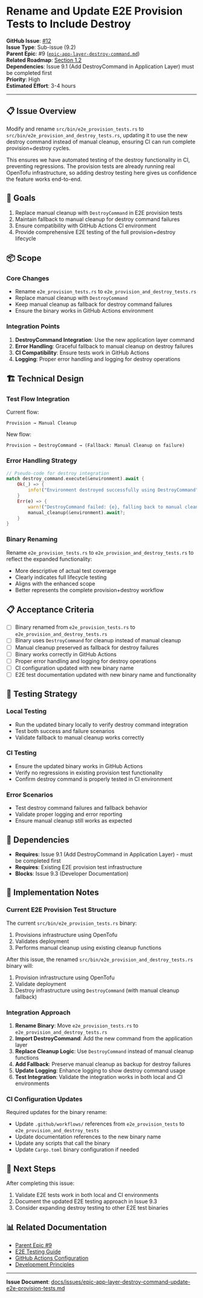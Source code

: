 # Rename and Update E2E Provision Tests to Include Destroy

**GitHub Issue**: [#12](https://github.com/torrust/torrust-tracker-deployer/issues/12)  
**Issue Type**: Sub-issue (9.2)  
**Parent Epic**: #9 ([`epic-app-layer-destroy-command.md`](https://github.com/torrust/torrust-tracker-deployer/blob/main/docs/issues/9-epic-app-layer-destroy-command.md))  
**Related Roadmap**: [Section 1.2](https://github.com/torrust/torrust-tracker-deployer/blob/main/docs/roadmap.md#12-create-command-torrust-tracker-deployer-destroy)  
**Dependencies**: Issue 9.1 (Add DestroyCommand in Application Layer) must be completed first  
**Priority**: High  
**Estimated Effort**: 3-4 hours

---

## 📋 Issue Overview

Modify and rename `src/bin/e2e_provision_tests.rs` to `src/bin/e2e_provision_and_destroy_tests.rs`, updating it to use the new destroy command instead of manual cleanup, ensuring CI can run complete provision+destroy cycles.

This ensures we have automated testing of the destroy functionality in CI, preventing regressions. The provision tests are already running real OpenTofu infrastructure, so adding destroy testing here gives us confidence the feature works end-to-end.

## 🎯 Goals

1. Replace manual cleanup with `DestroyCommand` in E2E provision tests
2. Maintain fallback to manual cleanup for destroy command failures
3. Ensure compatibility with GitHub Actions CI environment
4. Provide comprehensive E2E testing of the full provision+destroy lifecycle

## 📦 Scope

### Core Changes

- Rename `e2e_provision_tests.rs` to `e2e_provision_and_destroy_tests.rs`
- Replace manual cleanup with `DestroyCommand`
- Keep manual cleanup as fallback for destroy command failures
- Ensure the binary works in GitHub Actions environment

### Integration Points

1. **DestroyCommand Integration**: Use the new application layer command
2. **Error Handling**: Graceful fallback to manual cleanup on destroy failures
3. **CI Compatibility**: Ensure tests work in GitHub Actions
4. **Logging**: Proper error handling and logging for destroy operations

## 🏗️ Technical Design

### Test Flow Integration

Current flow:

```text
Provision → Manual Cleanup
```

New flow:

```text
Provision → DestroyCommand → (Fallback: Manual Cleanup on failure)
```

### Error Handling Strategy

```rust
// Pseudo-code for destroy integration
match destroy_command.execute(&environment).await {
    Ok(_) => {
        info!("Environment destroyed successfully using DestroyCommand");
    }
    Err(e) => {
        warn!("DestroyCommand failed: {e}, falling back to manual cleanup");
        manual_cleanup(&environment).await?;
    }
}
```

### Binary Renaming

Rename `e2e_provision_tests.rs` to `e2e_provision_and_destroy_tests.rs` to reflect the expanded functionality:

- More descriptive of actual test coverage
- Clearly indicates full lifecycle testing
- Aligns with the enhanced scope
- Better represents the complete provision+destroy workflow

## 📋 Acceptance Criteria

- [ ] Binary renamed from `e2e_provision_tests.rs` to `e2e_provision_and_destroy_tests.rs`
- [ ] Binary uses `DestroyCommand` for cleanup instead of manual cleanup
- [ ] Manual cleanup preserved as fallback for destroy failures
- [ ] Binary works correctly in GitHub Actions
- [ ] Proper error handling and logging for destroy operations
- [ ] CI configuration updated with new binary name
- [ ] E2E test documentation updated with new binary name and functionality

## 🧪 Testing Strategy

### Local Testing

- Run the updated binary locally to verify destroy command integration
- Test both success and failure scenarios
- Validate fallback to manual cleanup works correctly

### CI Testing

- Ensure the updated binary works in GitHub Actions
- Verify no regressions in existing provision test functionality
- Confirm destroy command is properly tested in CI environment

### Error Scenarios

- Test destroy command failures and fallback behavior
- Validate proper logging and error reporting
- Ensure manual cleanup still works as expected

## 🔗 Dependencies

- **Requires**: Issue 9.1 (Add DestroyCommand in Application Layer) - must be completed first
- **Requires**: Existing E2E provision test infrastructure
- **Blocks**: Issue 9.3 (Developer Documentation)

## 📝 Implementation Notes

### Current E2E Provision Test Structure

The current `src/bin/e2e_provision_tests.rs` binary:

1. Provisions infrastructure using OpenTofu
2. Validates deployment
3. Performs manual cleanup using existing cleanup functions

After this issue, the renamed `src/bin/e2e_provision_and_destroy_tests.rs` binary will:

1. Provision infrastructure using OpenTofu
2. Validate deployment
3. Destroy infrastructure using `DestroyCommand` (with manual cleanup fallback)

### Integration Approach

1. **Rename Binary**: Move `e2e_provision_tests.rs` to `e2e_provision_and_destroy_tests.rs`
2. **Import DestroyCommand**: Add the new command from the application layer
3. **Replace Cleanup Logic**: Use `DestroyCommand` instead of manual cleanup functions
4. **Add Fallback**: Preserve manual cleanup as backup for destroy failures
5. **Update Logging**: Enhance logging to show destroy command usage
6. **Test Integration**: Validate the integration works in both local and CI environments

### CI Configuration Updates

Required updates for the binary rename:

- Update `.github/workflows/` references from `e2e_provision_tests` to `e2e_provision_and_destroy_tests`
- Update documentation references to the new binary name
- Update any scripts that call the binary
- Update `Cargo.toml` binary configuration if needed

## 🚀 Next Steps

After completing this issue:

1. Validate E2E tests work in both local and CI environments
2. Document the updated E2E testing approach in Issue 9.3
3. Consider expanding destroy testing to other E2E test binaries

## 📊 Related Documentation

- [Parent Epic #9](https://github.com/torrust/torrust-tracker-deployer/issues/9)
- [E2E Testing Guide](https://github.com/torrust/torrust-tracker-deployer/blob/main/docs/e2e-testing.md)
- [GitHub Actions Configuration](https://github.com/torrust/torrust-tracker-deployer/tree/main/.github/workflows)
- [Development Principles](https://github.com/torrust/torrust-tracker-deployer/blob/main/docs/development-principles.md)

---

**Issue Document**: [docs/issues/epic-app-layer-destroy-command-update-e2e-provision-tests.md](https://github.com/torrust/torrust-tracker-deployer/blob/main/docs/issues/epic-app-layer-destroy-command-update-e2e-provision-tests.md)
